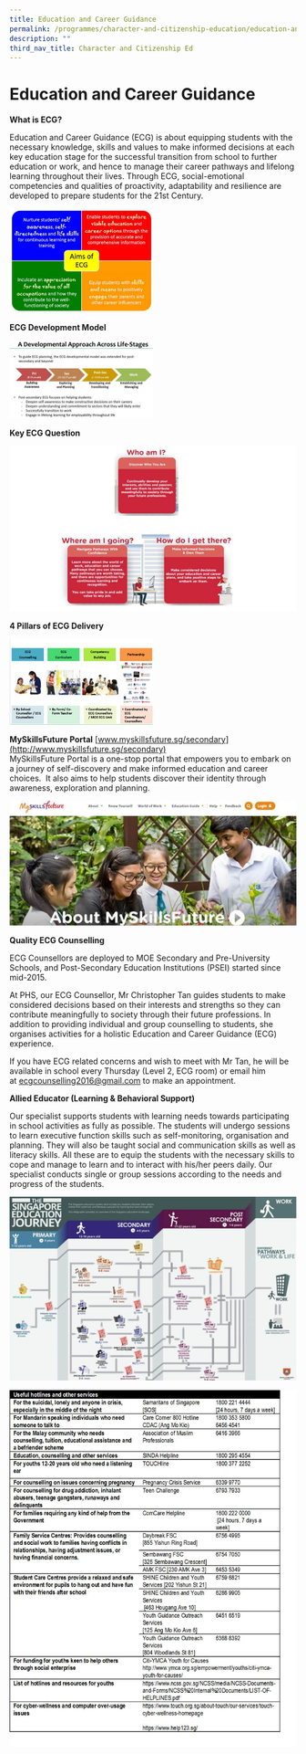 ```yaml
---
title: Education and Career Guidance
permalink: /programmes/character-and-citizenship-education/education-and-career-guidance/
description: ""
third_nav_title: Character and Citizenship Ed
---
```

# **Education and Career Guidance**

**What is ECG?**

Education and Career Guidance (ECG) is about equipping students with the necessary knowledge, skills and values to make informed decisions at each key education stage for the successful transition from school to further education or work, and hence to manage their career pathways and lifelong learning throughout their lives. Through ECG, social-emotional competencies and qualities of proactivity, adaptability and resilience are developed to prepare students for the 21st&nbsp;Century.

<img src="/images/aimsOfECG.jpg" style="width:50%">


**ECG Development Model**

<img src="/images/ADevelopmentECG.jpg" style="width:50%">


**Key ECG Question**

<img src="/images/whoAmI-ECG.jpg" style="width:100%">

**4 Pillars of ECG Delivery**  

<img src="/images/pillarsECG.jpg" style="width:50%">

**MySkillsFuture Portal** [www.myskillsfuture.sg/secondary](http://www.myskillsfuture.sg/secondary)    
MySkillsFuture Portal is a one-stop portal that empowers you to embark on a journey of self-discovery and make informed education and career choices.&nbsp; It also aims to help students discover their identity through awareness, exploration and planning.

![](/images/myskillfuture.jpg)

**Quality ECG Counselling**

ECG Counsellors are deployed to MOE Secondary and Pre-University Schools, and Post-Secondary Education Institutions (PSEI) started since mid-2015.

At PHS, our ECG Counsellor, Mr Christopher Tan guides students to make considered decisions based on their interests and strengths so they can contribute meaningfully to society through their future professions. In addition to providing individual and group counselling to students, she organises activities for a holistic Education and Career Guidance (ECG) experience.

If you have ECG related concerns and wish to meet with Mr Tan, he will be available in school every Thursday (Level 2, ECG room) or email him at&nbsp;[ecgcounselling2016@gmail.com](mailto:ecgcounselling2016@gmail.com)&nbsp;to make an appointment.&nbsp;

**Allied Educator (Learning &amp; Behavioral Support)**

Our specialist supports students with learning needs towards participating in school activities as fully as possible. The students will undergo sessions to learn executive function skills such as self-monitoring, organisation and planning. They will also be taught social and communication skills as well as literacy skills. All these are to equip the students with the necessary skills to cope and manage to learn and to interact with his/her peers daily. Our specialist conducts single or group sessions according to the needs and progress of the students.

![](/images/SingaporeEducationJourney.jpg)

![](/images/ECGTable.jpg)